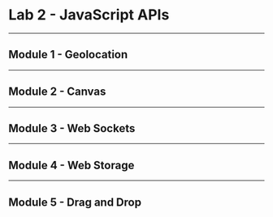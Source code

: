 # Lab 2 - JavaScript APIs

---
## Module 1 - Geolocation


---
## Module 2 - Canvas


---
## Module 3 - Web Sockets


---
## Module 4 - Web Storage


---
## Module 5 - Drag and Drop

